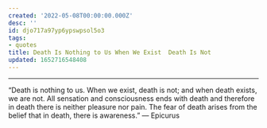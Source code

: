 ```yaml
---
created: '2022-05-08T00:00:00.000Z'
desc: ''
id: djo717a97yp6ypswpsol5o3
tags:
- quotes
title: Death Is Nothing to Us When We Exist  Death Is Not
updated: 1652716548408
---
```

   
***   
   
“Death is nothing to us. When we exist, death is not; and when death exists, we are not. All sensation and consciousness ends with death and therefore in death there is neither pleasure nor pain. The fear of death arises from the belief that in death, there is awareness.”  ― Epicurus